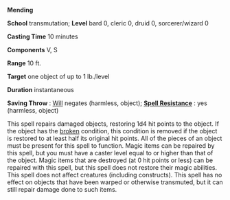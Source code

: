  **Mending**

**School** transmutation; **Level** bard 0, cleric 0, druid 0, sorcerer/wizard 0

**Casting Time** 10 minutes

**Components** V, S

**Range** 10 ft.

**Target** one object of up to 1 lb./level

**Duration** instantaneous

**Saving Throw** : [Will](../combat.html#_will) negates (harmless, object); **[Spell Resistance](../glossary.html#_spell-resistance)** : yes (harmless, object)

This spell repairs damaged objects, restoring 1d4 hit points to the object. If the object has the [broken](../glossary.html#_broken) condition, this condition is removed if the object is restored to at least half its original hit points. All of the pieces of an object must be present for this spell to function. Magic items can be repaired by this spell, but you must have a caster level equal to or higher than that of the object. Magic items that are destroyed (at 0 hit points or less) can be repaired with this spell, but this spell does not restore their magic abilities. This spell does not affect creatures (including constructs). This spell has no effect on objects that have been warped or otherwise transmuted, but it can still repair damage done to such items.

